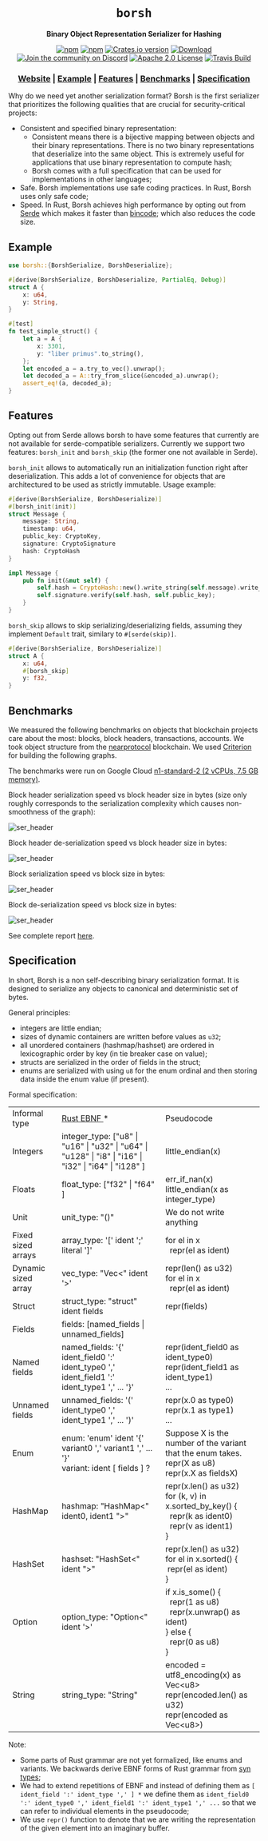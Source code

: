 <div align="center">

  <h1><code>borsh</code></h1>

  <p>
    <strong>Binary Object Representation Serializer for Hashing</strong>
  </p>
  
  <p>
    <a href="https://npmjs.com/borsh"><img alt="npm" src="https://img.shields.io/npm/v/borsh.svg?style=flat-square"></a>
    <a href="https://npmjs.com/borsh"><img alt="npm" src="https://img.shields.io/bundlephobia/minzip/borsh.svg?style=flat-square"></a>
    <a href="https://crates.io/crates/borsh"><img src="https://img.shields.io/crates/v/borsh.svg?style=flat-square" alt="Crates.io version" /></a>
    <a href="https://crates.io/crates/borsh"><img src="https://img.shields.io/crates/d/borsh.svg?style=flat-square" alt="Download" /></a>
    <a href="https://discord.gg/gBtUFKR"><img src="https://img.shields.io/discord/490367152054992913.svg" alt="Join the community on Discord" /></a>
    <a href="https://opensource.org/licenses/Apache-2.0"> <img src="https://img.shields.io/badge/license-Apache2.0-blue.svg" alt="Apache 2.0 License" /></a>
    <a href="https://travis-ci.com/nearprotocol/borsh"><img src="https://travis-ci.com/nearprotocol/borsh.svg?branch=master" alt="Travis Build" /></a>
  </p>
  
  <h3>
        <a href="http://borsh.io">Website</a>
        <span> | </span>
        <a href="https://github.com/nearprotocol/borsh#example">Example</a>
        <span> | </span>
        <a href="https://github.com/nearprotocol/borsh#features">Features</a>
        <span> | </span>
        <a href="https://github.com/nearprotocol/borsh#benchmarks">Benchmarks</a>
        <span> | </span>
        <a href="https://github.com/nearprotocol/borsh#specification">Specification</a>
      </h3>
</div>

Why do we need yet another serialization format? Borsh is the first serializer that prioritizes the following qualities that are crucial for security-critical projects:
* Consistent and specified binary representation:
   * Consistent means there is a bijective mapping between objects and their binary representations. There is no two binary representations that deserialize
   into the same object. This is extremely useful for applications that use binary representation to compute hash;
   * Borsh comes with a full specification that can be used for implementations in other languages;
* Safe. Borsh implementations use safe coding practices. In Rust, Borsh uses only safe code;
* Speed. In Rust, Borsh achieves high performance by opting out from [Serde](https://serde.rs) which makes it faster
  than [bincode](https://github.com/servo/bincode); which also reduces the code size.
  
## Example

```rust
use borsh::{BorshSerialize, BorshDeserialize};

#[derive(BorshSerialize, BorshDeserialize, PartialEq, Debug)]
struct A {
    x: u64,
    y: String,
}

#[test]
fn test_simple_struct() {
    let a = A {
        x: 3301,
        y: "liber primus".to_string(),
    };
    let encoded_a = a.try_to_vec().unwrap();
    let decoded_a = A::try_from_slice(&encoded_a).unwrap();
    assert_eq!(a, decoded_a);
}
```

## Features

Opting out from Serde allows borsh to have some features that currently are not available for serde-compatible serializers.
Currently we support two features: `borsh_init` and `borsh_skip` (the former one not available in Serde).

`borsh_init` allows to automatically run an initialization function right after deserialization. This adds a lot of convenience for objects that are architectured to be used as strictly immutable. Usage example:
```rust
#[derive(BorshSerialize, BorshDeserialize)]
#[borsh_init(init)]
struct Message {
    message: String,
    timestamp: u64,
    public_key: CryptoKey,
    signature: CryptoSignature
    hash: CryptoHash
}

impl Message {
    pub fn init(&mut self) {
        self.hash = CryptoHash::new().write_string(self.message).write_u64(self.timestamp);
        self.signature.verify(self.hash, self.public_key);
    }
}
```

`borsh_skip` allows to skip serializing/deserializing fields, assuming they implement `Default` trait, similary to `#[serde(skip)]`.
```rust
#[derive(BorshSerialize, BorshDeserialize)]
struct A {
    x: u64,
    #[borsh_skip]
    y: f32,
}
```

## Benchmarks

We measured the following benchmarks on objects that blockchain projects care about the most: blocks, block headers,
transactions, accounts. We took object structure from the [nearprotocol](https://nearprotocol.com) blockchain.
We used [Criterion](https://bheisler.github.io/criterion.rs/book/index.html) for building the following graphs.

The benchmarks were run on Google Cloud [n1-standard-2 (2 vCPUs, 7.5 GB memory)](https://cloud.google.com/compute/docs/machine-types).

Block header serialization speed vs block header size in bytes (size only roughly corresponds to the serialization complexity which causes non-smoothness of the graph):

![ser_header](http://borsh.io/criterion/ser_header/report/lines.svg)

Block header de-serialization speed vs block header size in bytes:

![ser_header](http://borsh.io/criterion/de_header/report/lines.svg)

Block serialization speed vs block size in bytes:

![ser_header](http://borsh.io/criterion/ser_block/report/lines.svg)

Block de-serialization speed vs block size in bytes:

![ser_header](http://borsh.io/criterion/de_block/report/lines.svg)

See complete report [here](http://borsh.io/criterion/report/index.html).

## Specification
In short, Borsh is a non self-describing binary serialization format. It is designed to serialize any objects to canonical and deterministic set of bytes.</p>

General principles:
* integers are little endian;
* sizes of dynamic containers are written before values as `u32`;
* all unordered containers (hashmap/hashset) are ordered in lexicographic order by key (in tie breaker case on value);
* structs are serialized in the order of fields in the struct;
* enums are serialized with using `u8` for the enum ordinal and then storing data inside the enum value (if present).
    
Formal specification:
<div>
    <table>
        <tr><td>Informal type</td><td><a href="https://doc.rust-lang.org/grammar.html">Rust EBNF </a> * </td><td>Pseudocode</td></tr>
        <tr>
            <td>Integers</td>
            <td>integer_type: ["u8" | "u16" | "u32" | "u64" | "u128" | "i8" | "i16" | "i32" | "i64" | "i128" ]</td>
            <td>little_endian(x)</td>
        </tr>
        <tr>
            <td>Floats</td>
            <td>float_type: ["f32" | "f64" ]</td>
            <td>err_if_nan(x)<br/>little_endian(x as integer_type)</td>
        </tr>
        <tr>
            <td>Unit</td>
            <td>unit_type: "()"</td><td>We do not write anything</td>
        </tr>
        <tr>
            <td>Fixed sized arrays</td>
            <td>array_type: '[' ident ';' literal ']'</td>
            <td>for el in x <br/>&nbsp; repr(el as ident)</td>
        </tr>
        <tr>
            <td>Dynamic sized array</td>
            <td>vec_type: "Vec&lt;" ident '&gt;'</td>
            <td>repr(len() as u32)<br/>
                for el in x <br/>
                &nbsp; repr(el as ident)
            </td>
        </tr>
        <tr>
            <td>Struct</td>
            <td>struct_type: "struct" ident fields </td><td>repr(fields)</td>
        </tr>
        <tr>
            <td>Fields</td>
            <td>fields: [named_fields | unnamed_fields] </td>
            <td></td>
        </tr>
        <tr>
            <td>Named fields</td>
            <td>named_fields: '{' ident_field0 ':' ident_type0 ',' ident_field1 ':' ident_type1 ',' ... '}'</td>
            <td>repr(ident_field0 as ident_type0)<br/>
                repr(ident_field1 as ident_type1)<br/>
                ...
            </td>
        </tr>
        <tr>
            <td>Unnamed fields</td>
            <td>unnamed_fields: '(' ident_type0 ',' ident_type1 ',' ... ')'</td><td>repr(x.0 as type0)<br/>repr(x.1 as type1)<br/>...</td>
        </tr>
        <tr>
            <td>Enum</td>
            <td>enum: 'enum' ident '{' variant0 ',' variant1 ',' ... '}'<br/>
                variant: ident [ fields ] ?
            </td>
            <td>Suppose X is the number of the variant that the enum takes.<br/>
                repr(X as u8)<br/>
                repr(x.X as fieldsX)
            </td>
        </tr>
        <tr><td>HashMap</td><td>hashmap: "HashMap&lt;" ident0, ident1 "&gt;"</td><td>
            repr(x.len() as u32)<br/>
            for (k, v) in x.sorted_by_key() {<br/>
            &nbsp; repr(k as ident0) <br/>
            &nbsp; repr(v as ident1) <br/>
            } </td></tr>
        <tr><td>HashSet</td><td>hashset: "HashSet&lt;" ident "&gt;"</td><td>
            repr(x.len() as u32)<br/>
            for el in x.sorted() {<br/>
            &nbsp;repr(el as ident) <br/>
            } </td></tr>
        <tr>
            <td>Option</td>
            <td>option_type: "Option&lt;" ident '&gt;'</td>
            <td> if x.is_some() { <br/>
                &nbsp; repr(1 as u8) <br/>
                &nbsp; repr(x.unwrap() as ident) <br/>
                } else { <br/>
                &nbsp; repr(0 as u8) <br/>
                }
            </td>
        </tr>
        <tr>
            <td>String</td>
            <td>string_type: "String"</td>
            <td> encoded = utf8_encoding(x) as Vec&lt;u8&gt; <br/>
                repr(encoded.len() as u32) <br/>
                repr(encoded as Vec&lt;u8&gt;) </td>
        </tr>
    </table>
</div>

Note: 
* Some parts of Rust grammar are not yet formalized, like enums and variants. We backwards derive EBNF forms of Rust grammar from [syn types](https://github.com/dtolnay/syn);
* We had to extend repetitions of EBNF and instead of defining them as `[ ident_field ':' ident_type ',' ] *` we define them as `ident_field0 ':' ident_type0 ',' ident_field1 ':' ident_type1 ',' ...` so that we can refer to individual elements in the pseudocode;
* We use `repr()` function to denote that we are writing the representation of the given element into an imaginary buffer.
